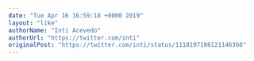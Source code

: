 ```yaml
---
date: "Tue Apr 16 16:59:18 +0000 2019"
layout: "like"
authorName: "Inti Acevedo"
authorUrl: "https://twitter.com/inti"
originalPost: "https://twitter.com/inti/status/1118197186121146368"
---
```

